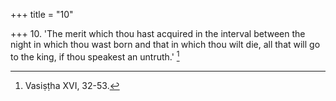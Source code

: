 +++
title = "10"

+++
10. 'The merit which thou hast acquired in the interval between the night in which thou wast born and that in which thou wilt die, all that will go to the king, if thou speakest an untruth.' [^9] 


[^9]:  Vasiṣṭha XVI, 32-53.
